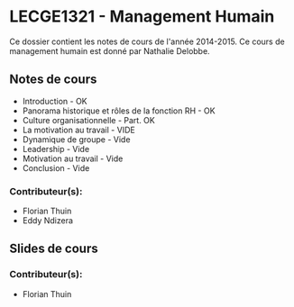 # LECGE1321 - Management Humain

Ce dossier contient les notes de cours de l'année 2014-2015. Ce cours de management humain est donné par Nathalie Delobbe.

## Notes de cours
* Introduction - OK
* Panorama historique et rôles de la fonction RH - OK
* Culture organisationnelle - Part. OK
* La motivation au travail - VIDE
* Dynamique de groupe - Vide
* Leadership - Vide
* Motivation au travail - Vide
* Conclusion - Vide

### Contributeur(s):
* Florian Thuin
* Eddy Ndizera

## Slides de cours

### Contributeur(s):
* Florian Thuin
